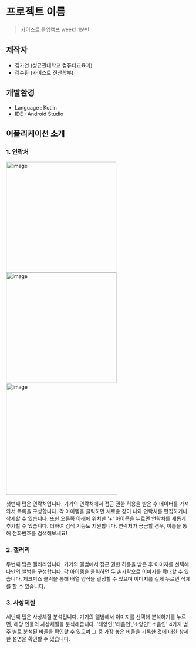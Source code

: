 # 프로젝트 이름
> 카이스트 몰입캠프 week1 1분반 
## 제작자
- 김가연 (성균관대학교 컴퓨터교육과)
- 김수환 (카이스트 전산학부)
## 개발환경
- Language : Kotlin
- IDE : Android Studio
## 어플리케이션 소개
### 1. 연락처
<img width="300" alt="image" src="https://github.com/kgy1008/Madcamp_week1/assets/84284757/73aef723-ab37-4937-94ad-1a1b70f233b4">
<img width="301" alt="image" src="https://github.com/kgy1008/Madcamp_week1/assets/84284757/92e18322-4ed7-492f-a09b-4932ac2dc113">
<img width="303" alt="image" src="https://github.com/kgy1008/Madcamp_week1/assets/84284757/4d5a8fc8-4c58-4f92-875c-a1f560a88de6">
       
첫번째 탭은 연락처입니다. 기기의 연락처에서 접근 권한 허용을 받은 후 데이터를 가져와서 목록을 구성합니다. 각 아이템을 클릭하면 새로운 창이 나와 연락처를 편집하거나 삭제할 수 있습니다. 또한 오른쪽 아래에 위치한 '+' 아이콘을 누르면 연락처를 새롭게 추가할 수 있습니다. 더하여 검색 기능도 지원합니다. 연락처가 궁금할 경우, 이름을 통해 전화번호를 검색해보세요!

### 2. 갤러리
두번째 탭은 갤러리입니다. 기기의 앨범에서 접근 권한 허용을 받은 후 이미지를 선택해 나만의 앨범을 구성합니다. 각 아이템을 클릭하면 두 손가락으로 이미지를 확대할 수 있습니다. 체크박스 클릭을 통해 배열 양식을 결정할 수 있으며 이미지를 길게 누르면 삭제를 할 수 있습니다. 

### 3. 사상체질
세번째 탭은 사상체질 분석입니다. 기기의 앨범에서 이미지를 선택해 분석하기를 누르면, 해당 인물의 사상체질을 분석해줍니다. '태양인','태음인','소양인','소음인' 4가지 범주 별로 분석된 비율을 확인할 수 있으며 그 중 가장 높은 비율을 기록한 것에 대한 상세한 설명을 확인할 수 있습니다.


